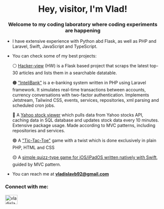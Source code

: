 <h1 align="center">Hey, visitor, I'm Vlad!</h1>
<h3 align="center">Welcome to my coding laboratory where coding experiments are happening</h3>

- I have extensive experience with Python abd Flask, as well as PHP and Laravel, Swift, JavaScript and TypeScript.

- You can check some of my best projects:

   ⚪️ <a href="https://github.com/VladislavB92/hacker-view">Hacker-view</a> (HW) is a Flask based project that scraps the latest top-30 articles and lists them in a searchable datatable.

   🟠 <a href="https://github.com/VladislavB92/InteliBank">"InteliBank"</a> is a e-banking system written in PHP using Laravel framework. It simulates real-time transactions between accounts, currency conversations with two-factor authentication. Implements Jetstream, Tailwind CSS, events, services, repositories, xml parsing and scheduled cron jobs.

   🔴 A <a href="https://github.com/VladislavB92/Yahoo-stock-viewer">Yahoo stock viewer</a> which pulls data from Yahoo stocks API, caching data in SQL database and updates stock data every 10 minutes. Extensive package usage. Made according to MVC patterns, including repositories and services.
  
   🟢 A <a href="https://github.com/VladislavB92/RPSLS">"Tic-Tac-Toe"</a> game with a twist which is done exclusively in plain PHP, HTML and CSS
   
   🟡 A <a href="https://github.com/VladislavB92/Quizzler-iOS">simple quizz-type game for iOS/iPadOS written natively with Swift</a>, guided by MVC pattern.


- You can reach me at **vladislavb92@gmail.com**

<h3 align="left">Connect with me:</h3>
<p align="left">
<a href="https://linkedin.com/in/vladislavsb" target="blank"><img align="center" src="https://cdn.jsdelivr.net/npm/simple-icons@3.0.1/icons/linkedin.svg" alt="vladislavsb" height="30" width="40" /></a>
</p>
